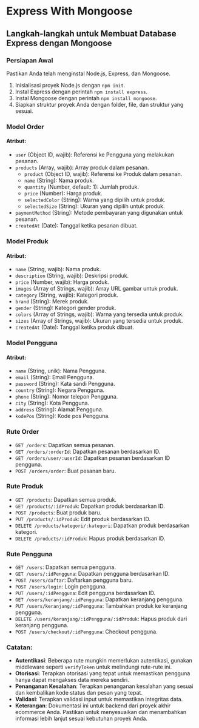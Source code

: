 ﻿# Express With Mongoose

## Langkah-langkah untuk Membuat Database Express dengan Mongoose

### Persiapan Awal

Pastikan Anda telah menginstal Node.js, Express, dan Mongoose.

1. Inisialisasi proyek Node.js dengan `npm init`.
2. Instal Express dengan perintah `npm install express`.
3. Instal Mongoose dengan perintah `npm install mongoose`.
4. Siapkan struktur proyek Anda dengan folder, file, dan struktur yang sesuai.

### **Model Order**

#### Atribut:

- `user` (Object ID, wajib): Referensi ke Pengguna yang melakukan pesanan.
- `products` (Array, wajib): Array produk dalam pesanan.
  - `product` (Object ID, wajib): Referensi ke Produk dalam pesanan.
  - `name` (String): Nama produk.
  - `quantity` (Number, default: 1): Jumlah produk.
  - `price` (Number): Harga produk.
  - `selectedColor` (String): Warna yang dipilih untuk produk.
  - `selectedSize` (String): Ukuran yang dipilih untuk produk.
- `paymentMethod` (String): Metode pembayaran yang digunakan untuk pesanan.
- `createdAt` (Date): Tanggal ketika pesanan dibuat.

### **Model Produk**

#### Atribut:

- `name` (String, wajib): Nama produk.
- `description` (String, wajib): Deskripsi produk.
- `price` (Number, wajib): Harga produk.
- `images` (Array of Strings, wajib): Array URL gambar untuk produk.
- `category` (String, wajib): Kategori produk.
- `brand` (String): Merek produk.
- `gender` (String): Kategori gender produk.
- `colors` (Array of Strings, wajib): Warna yang tersedia untuk produk.
- `sizes` (Array of Strings, wajib): Ukuran yang tersedia untuk produk.
- `createdAt` (Date): Tanggal ketika produk dibuat.

### **Model Pengguna**

#### Atribut:

- `name` (String, unik): Nama Pengguna.
- `email` (String): Email Pengguna.
- `password` (String): Kata sandi Pengguna.
- `country` (String): Negara Pengguna.
- `phone` (String): Nomor telepon Pengguna.
- `city` (String): Kota Pengguna.
- `address` (String): Alamat Pengguna.
- `kodePos` (String): Kode pos Pengguna.

### **Rute Order**

- `GET /orders`: Dapatkan semua pesanan.
- `GET /orders/:orderId`: Dapatkan pesanan berdasarkan ID.
- `GET /orders/user/:userId`: Dapatkan pesanan berdasarkan ID pengguna.
- `POST /orders/order`: Buat pesanan baru.

### **Rute Produk**

- `GET /products`: Dapatkan semua produk.
- `GET /products/:idProduk`: Dapatkan produk berdasarkan ID.
- `POST /products`: Buat produk baru.
- `PUT /products/:idProduk`: Edit produk berdasarkan ID.
- `DELETE /products/kategori/:kategori`: Dapatkan produk berdasarkan kategori.
- `DELETE /products/:idProduk`: Hapus produk berdasarkan ID.

### **Rute Pengguna**

- `GET /users`: Dapatkan semua pengguna.
- `GET /users/:idPengguna`: Dapatkan pengguna berdasarkan ID.
- `POST /users/daftar`: Daftarkan pengguna baru.
- `POST /users/login`: Login pengguna.
- `PUT /users/:idPengguna`: Edit pengguna berdasarkan ID.
- `GET /users/keranjang/:idPengguna`: Dapatkan keranjang pengguna.
- `PUT /users/keranjang/:idPengguna`: Tambahkan produk ke keranjang pengguna.
- `DELETE /users/keranjang/:idPengguna/:idProduk`: Hapus produk dari keranjang pengguna.
- `POST /users/checkout/:idPengguna`: Checkout pengguna.

### Catatan:

- **Autentikasi**: Beberapa rute mungkin memerlukan autentikasi, gunakan middleware seperti `verifyToken` untuk melindungi rute-rute ini.
- **Otorisasi**: Terapkan otorisasi yang tepat untuk memastikan pengguna hanya dapat mengakses data mereka sendiri.
- **Penanganan Kesalahan**: Terapkan penanganan kesalahan yang sesuai dan kembalikan kode status dan pesan yang tepat.
- **Validasi**: Terapkan validasi input untuk memastikan integritas data.
- **Keterangan**: Dokumentasi ini untuk backend dari proyek akhir ecommerce Anda. Pastikan untuk menyesuaikan dan menambahkan informasi lebih lanjut sesuai kebutuhan proyek Anda.
